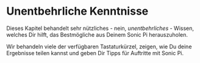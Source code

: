 # Unentbehrliche Kenntnisse

Dieses Kapitel behandelt sehr nützliches - nein, *unentbehrliches* - Wissen, welches Dir hilft,  das Bestmögliche aus Deinem Sonic Pi herauszuholen.

Wir behandeln viele der verfügbaren Tastaturkürzel, zeigen, wie Du deine Ergebnisse teilen kannst und geben Dir Tipps für Auftritte mit Sonic Pi.
